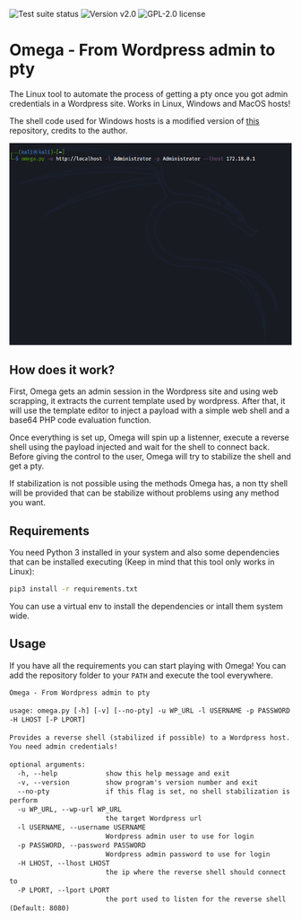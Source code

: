 <img alt="Test suite status" src="https://img.shields.io/github/workflow/status/anthares101/omega/CI?style=for-the-badge"> <img alt="Version v2.0" src="https://img.shields.io/badge/version-v2.0-blue?style=for-the-badge"> <img alt="GPL-2.0 license" src="https://img.shields.io/github/license/anthares101/omega?style=for-the-badge">

# Omega - From Wordpress admin to pty

The Linux tool to automate the process of getting a pty once you got admin credentials in a Wordpress site. Works in Linux, Windows and MacOS hosts! 

The shell code used for Windows hosts is a modified version of [this](https://github.com/ivan-sincek/php-reverse-shell) repository, credits to the author.

![Omega getting a pty to a Wordpress host](assets/demo.gif)

## How does it work?

First, Omega gets an admin session in the Wordpress site and using web scrapping, it extracts the current template used by wordpress. After that, it will use the template editor to inject a payload with a simple web shell and a base64 PHP code evaluation function.

Once everything is set up, Omega will spin up a listenner, execute a reverse shell using the payload injected and wait for the shell to connect back. Before giving the control to the user, Omega will try to stabilize the shell and get a pty.

If stabilization is not possible using the methods Omega has, a non tty shell will be provided that can be stabilize without problems using any method you want.

## Requirements

You need Python 3 installed in your system and also some dependencies that can be installed executing (Keep in mind that this tool only works in Linux):

```bash
pip3 install -r requirements.txt
```

You can use a virtual env to install the dependencies or intall them system wide.

## Usage

If you have all the requirements you can start playing with Omega! You can add the repository folder to your `PATH` and execute the tool everywhere.

```
Omega - From Wordpress admin to pty

usage: omega.py [-h] [-v] [--no-pty] -u WP_URL -l USERNAME -p PASSWORD -H LHOST [-P LPORT]

Provides a reverse shell (stabilized if possible) to a Wordpress host. You need admin credentials!

optional arguments:
  -h, --help            show this help message and exit
  -v, --version         show program's version number and exit
  --no-pty              if this flag is set, no shell stabilization is perform
  -u WP_URL, --wp-url WP_URL
                        the target Wordpress url
  -l USERNAME, --username USERNAME
                        Wordpress admin user to use for login
  -p PASSWORD, --password PASSWORD
                        Wordpress admin password to use for login
  -H LHOST, --lhost LHOST
                        the ip where the reverse shell should connect to
  -P LPORT, --lport LPORT
                        the port used to listen for the reverse shell (Default: 8080)
```
